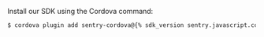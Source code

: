 Install our SDK using the Cordova command:

```bash
$ cordova plugin add sentry-cordova@{% sdk_version sentry.javascript.cordova %}
```
